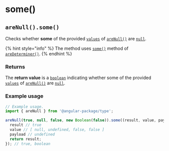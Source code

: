 # some()

## `areNull().some()`

Checks whether **some** of the provided [`values`](./#...values-any) of [`areNull()`](./) are [`null`](https://developer.mozilla.org/en-US/docs/Web/JavaScript/Reference/Global\_Objects/null).

{% hint style="info" %}
The method uses [`some()`](../aredeterminer/some.md) method of [`areDeterminer()`](../aredeterminer/).
{% endhint %}

### Returns

The **return value** is a [`boolean`](https://developer.mozilla.org/en-US/docs/Web/JavaScript/Reference/Global\_Objects/Boolean) indicating whether some of the provided [`values`](./#...values-any) of [`areNull()`](./) are [`null`](https://developer.mozilla.org/en-US/docs/Web/JavaScript/Reference/Global\_Objects/null).

### Example usage

```typescript
// Example usage.
import { areNull } from '@angular-package/type';

areNull(true, null, false, new Boolean(false)).some((result, value, payload) => {
  result // true
  value // [ null, undefined, false, false ]
  payload // undefined
  return result;
}); // true, boolean
```
